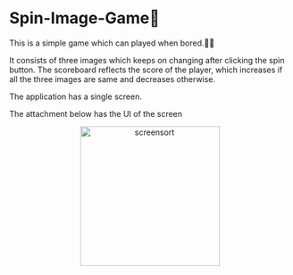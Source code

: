 # Spin-Image-Game🎰
This is a simple game which can played when bored.🎰🎰

It consists of three images which keeps on changing after clicking the spin button.
The scoreboard reflects the score of the player, which increases if all the three images are same and decreases
otherwise.

The application has a single screen.

The attachment below has the UI of the screen
<p align="center">
<img width="250"  alt="screensort" src="https://github.com/Shreya3023/Spin-Image-Game/assets/89248384/0872402f-20e6-46bd-9be0-0fb17e5ee57a">

</p>
